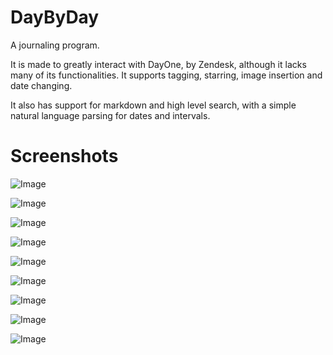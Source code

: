 # DayByDay
A journaling program.

It is made to greatly interact with DayOne, by Zendesk, although it lacks many of its functionalities. It supports tagging, starring, image insertion and date changing.

It also has support for markdown and high level search, with a simple natural language parsing for dates and intervals.

# Screenshots

![Image](http://i.imgur.com/xMerz8x.png)

![Image](http://i.imgur.com/C2QNgyB.png)

![Image](http://i.imgur.com/WYfSIEv.png)

![Image](http://i.imgur.com/6BNtMld.png)

![Image](http://i.imgur.com/bIdDqDd.png)

![Image](http://i.imgur.com/gwiBdkb.png)

![Image](http://i.imgur.com/gwiBdkb.png)

![Image](http://i.imgur.com/xXyGUa0.png)

![Image](http://i.imgur.com/i7cA446.gif)
